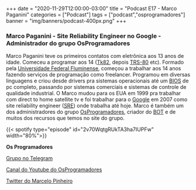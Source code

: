 +++
date = "2020-11-29T12:00:00-03:00"
title = "Podcast E17 - Marco Paganini"
categories = ["Podcast"]
tags = ["podcast","osprogramadores"]
banner = "img/banners/podcast-400px.png"
+++

### Marco Paganini - Site Reliability Engineer no Google - Administrador do grupo OsProgramadores

Marco Paganini teve os primeiros contatos com eletrônica aos 13 anos de idade. Comeceu a programar aos 14 ([Tk82](http://www.interface1.net/zx/clones/microdigital.html), depois [TRS-80](https://en.wikipedia.org/wiki/TRS-80) etc). Formado pela [Universidade Federal Fluminense](http://www.uff.br/), começou a trabalhar aos 14 anos fazendo serviços de programação como freelancer. Programou em diversas linguagens e criou desde drivers pra sistemas operacionais até um [BIOS](https://whatis.techtarget.com/definition/BIOS-basic-input-output-system#:~:text=BIOS%20(basic%20input%2Foutput%20system)%20is%20the%20program%20a,%2C%20keyboard%2C%20mouse%20and%20printer.) de pc completo, passando por sistemas comerciais e sistemas de controle de qualidade industrial. O Marco mudou para os EUA em 1999 pra trabalhar com direct to home satellite tv e foi trabalhar para o [Google](https://google.com/) em 2007 como site reliability engineer ([SRE](https://sre.google/)) onde trabalha até hoje. Marco é também um dos administradores do grupo [OsProgramadores](https://osprogramadores.com/), criador do [BOT](https://github.com/OsProgramadores/op-bot) e de muitos dos recursos que temos no site do grupo.


{{< spotify type="episode" id="2v70WqtgRUkTA3ha7IUPFw" width="80%">}}


**Os Programadores**

[Grupo no Telegram](https://t.me/osprogramadores)

[Canal do Youtube do OsProgramadores](https://www.youtube.com/channel/UCt_YNYGl6K5yNXlXEQDdwWg?view_as=subscriber)

[Twitter do Marcelo Pinheiro](https://twitter.com/mpinheir)
